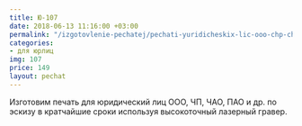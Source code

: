 ```yaml
---
title: Ю-107
date: 2018-06-13 11:16:00 +03:00
permalink: "/izgotovlenie-pechatej/pechati-yuridicheskix-lic-ooo-chp-chao-pat-i-dr/eskiz-u107/"
categories:
- для юрлиц
img: 107
price: 149
layout: pechat
---
```


Изготовим печать для юридический лиц ООО, ЧП, ЧАО, ПАО и др. по эскизу в кратчайшие сроки используя высокоточный лазерный гравер.
